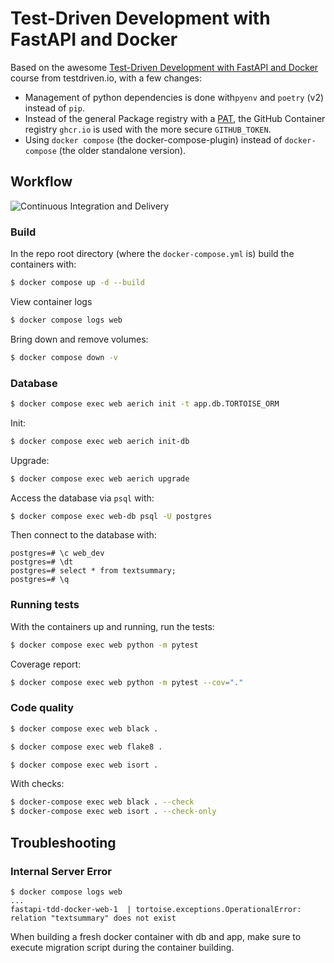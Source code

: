 # Test-Driven Development with FastAPI and Docker

Based on the awesome [Test-Driven Development with FastAPI and Docker](https://testdriven.io/courses/tdd-fastapi/)
 course from testdriven.io, with a few changes: 

* Management of python dependencies is done with`pyenv` and `poetry` (v2) instead of `pip`.
* Instead of the general Package registry with a [PAT](https://docs.github.com/en/actions/security-guides/security-hardening-for-github-actions#considering-cross-repository-access), the GitHub Container registry `ghcr.io` is used with the more secure `GITHUB_TOKEN`. 
* Using `docker compose` (the docker-compose-plugin) instead of `docker-compose` (the older standalone version).

## Workflow

![Continuous Integration and Delivery](https://github.com/tymyrddin/fastapi-tdd-docker/workflows/Continuous%20Integration%20and%20Delivery/badge.svg?branch=main)

### Build

In the repo root directory (where the `docker-compose.yml` is) build the containers with:

```bash
$ docker compose up -d --build
```

View container logs

```bash
$ docker compose logs web
```

Bring down and remove volumes:

```bash
$ docker compose down -v
```

### Database

```bash
$ docker compose exec web aerich init -t app.db.TORTOISE_ORM
```

Init:

```bash
$ docker compose exec web aerich init-db
```

Upgrade:
```bash
$ docker compose exec web aerich upgrade
```

Access the database via `psql` with:

```bash
$ docker compose exec web-db psql -U postgres
```

Then connect to the database with:

```
postgres=# \c web_dev
postgres=# \dt
postgres=# select * from textsummary;
postgres=# \q
```

### Running tests

With the containers up and running, run the tests:

```bash
$ docker compose exec web python -m pytest
```

Coverage report:
```bash
$ docker compose exec web python -m pytest --cov="."
```

### Code quality

```bash
$ docker compose exec web black .
```

```bash
$ docker compose exec web flake8 .
```

```bash
$ docker compose exec web isort .
```

With checks:
```bash
$ docker-compose exec web black . --check
$ docker-compose exec web isort . --check-only
```

## Troubleshooting

### Internal Server Error

```
$ docker compose logs web
...
fastapi-tdd-docker-web-1  | tortoise.exceptions.OperationalError: relation "textsummary" does not exist
```

When building a fresh docker container with db and app, make sure to execute migration script during the container building.